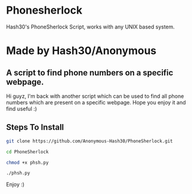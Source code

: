 # Phonesherlock

Hash30's PhoneSherlock Script, works with any UNIX based system.

# Made by Hash30/Anonymous

## A script to find phone numbers on a specific webpage.

Hi guyz, I'm back with another script which can be used to find all phone numbers which are present on a specific webpage. Hope you enjoy it and find useful :)

## Steps To Install

```bash
git clone https://github.com/Anonymous-Hash30/PhoneSherlock.git
```
```bash
cd PhoneSherlock
```
```bash
chmod +x phsh.py
```
```bash
./phsh.py
```
Enjoy :)
